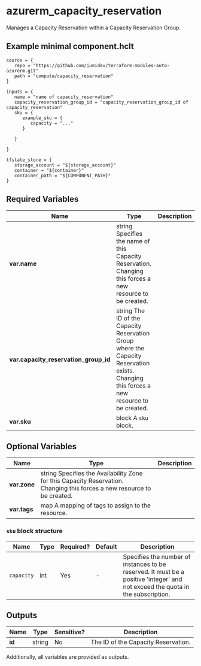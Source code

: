 # azurerm_capacity_reservation

Manages a Capacity Reservation within a Capacity Reservation Group.

## Example minimal component.hclt

```hcl
source = {
   repo = "https://github.com/jumidev/terraform-modules-auto-azurerm.git" 
   path = "compute/capacity_reservation" 
}

inputs = {
   name = "name of capacity_reservation" 
   capacity_reservation_group_id = "capacity_reservation_group_id of capacity_reservation" 
   sku = {
      example_sku = {
         capacity = "..."   
      }
  
   }
 
}

tfstate_store = {
   storage_account = "${storage_account}" 
   container = "${container}" 
   container_path = "${COMPONENT_PATH}" 
}

```

## Required Variables

| Name | Type |  Description |
| ---- | --------- |  ----------- |
| **var.name** | string  Specifies the name of this Capacity Reservation. Changing this forces a new resource to be created. | 
| **var.capacity_reservation_group_id** | string  The ID of the Capacity Reservation Group where the Capacity Reservation exists. Changing this forces a new resource to be created. | 
| **var.sku** | block  A `sku` block. | 

## Optional Variables

| Name | Type |  Description |
| ---- | --------- |  ----------- |
| **var.zone** | string  Specifies the Availability Zone for this Capacity Reservation. Changing this forces a new resource to be created. | 
| **var.tags** | map  A mapping of tags to assign to the resource. | 

### `sku` block structure

| Name | Type | Required? | Default | Description |
| ---- | ---- | --------- | ------- | ----------- |
| `capacity` | int | Yes | - | Specifies the number of instances to be reserved. It must be a positive 'integer' and not exceed the quota in the subscription. |



## Outputs

| Name | Type | Sensitive? | Description |
| ---- | ---- | --------- | --------- |
| **id** | string | No  | The ID of the Capacity Reservation. | 

Additionally, all variables are provided as outputs.
